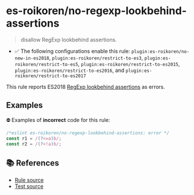 # es-roikoren/no-regexp-lookbehind-assertions
> disallow RegExp lookbehind assertions.

- ✅ The following configurations enable this rule: `plugin:es-roikoren/no-new-in-es2018`, `plugin:es-roikoren/restrict-to-es3`, `plugin:es-roikoren/restrict-to-es5`, `plugin:es-roikoren/restrict-to-es2015`, `plugin:es-roikoren/restrict-to-es2016`, and `plugin:es-roikoren/restrict-to-es2017`

This rule reports ES2018 [RegExp lookbehind assertions](https://github.com/tc39/proposal-regexp-lookbehind#readme) as errors.

## Examples

⛔ Examples of **incorrect** code for this rule:

```js
/*eslint es-roikoren/no-regexp-lookbehind-assertions: error */
const r1 = /(?<=a)b/;
const r2 = /(?<!a)b/;
```

## 📚 References

- [Rule source](https://github.com/roikoren755/eslint-plugin-es/blob/v2.0.1/src/rules/no-regexp-lookbehind-assertions.ts)
- [Test source](https://github.com/roikoren755/eslint-plugin-es/blob/v2.0.1/tests/src/rules/no-regexp-lookbehind-assertions.ts)
